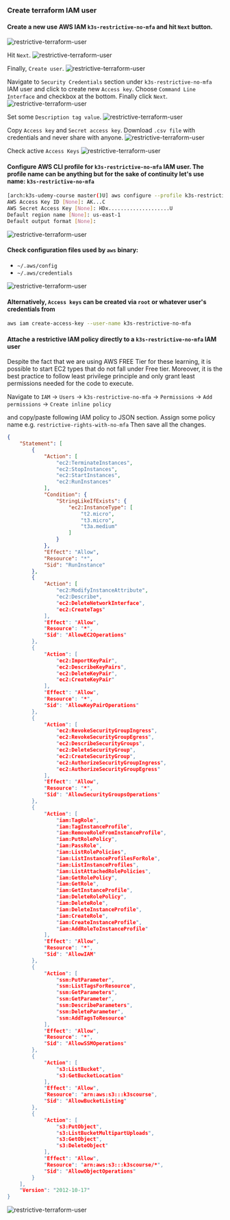 ### Create terraform IAM user

#### Create a new use AWS IAM `k3s-restrictive-no-mfa` and hit `Next` button.

![restrictive-terraform-user](../img/rest_1.png)


Hit `Next`.
![restrictive-terraform-user](../img/rest_2.png)

Finally, `Create user`.
![restrictive-terraform-user](../img/rest_3.png)

Navigate to `Security Credentials` section under `k3s-restrictive-no-mfa` IAM user and click to create new `Access key`. Choose `Command Line Interface` and checkbox at the bottom. Finally click `Next`.
![restrictive-terraform-user](../img/rest-1.png)


Set some `Description tag value`.
![restrictive-terraform-user](../img/rest-2.png)

Copy `Access key` and `Secret access key`. Download `.csv file` with credentials and never share with anyone.
![restrictive-terraform-user](../img/rest-3.png)

Check active `Access Keys`
![restrictive-terraform-user](../img/rest-4.png)

#### Configure AWS CLI profile for `k3s-restrictive-no-mfa` IAM user. The profile name can be anything but for the sake of continuity let's use name: `k3s-restrictive-no-mfa`

```bash
[arch:k3s-udemy-course master()U] aws configure --profile k3s-restrictive-no-mfa
AWS Access Key ID [None]: AK...C
AWS Secret Access Key [None]: HDx....................U
Default region name [None]: us-east-1
Default output format [None]:
```
![restrictive-terraform-user](../img/rest-5.png)


#### Check configuration files used by `aws` binary:
- `~/.aws/config`
- `~/.aws/credentials`

![restrictive-terraform-user](../img/rest-6.png)


#### Alternatively, `Access keys` can be created via `root` or whatever user's credentials from


```bash
aws iam create-access-key --user-name k3s-restrictive-no-mfa
```


#### Attache a restrictive IAM policy directly to a `k3s-restrictive-no-mfa` IAM user

Despite the fact that we are using AWS FREE Tier for these learning, it is possible to start EC2 types that do not fall under Free tier. Moreover, it is the best practice to follow least privilege principle and only grant least permissions needed for the code to execute.

Navigate to `IAM` -> `Users` -> `k3s-restrictive-no-mfa` -> `Permissions` -> `Add permissions` -> `Create inline policy`

and copy/paste following IAM policy to JSON section. Assign some policy name e.g. `restrictive-rights-with-no-mfa` Then save all the changes.

```json
{
    "Statement": [
        {
            "Action": [
                "ec2:TerminateInstances",
                "ec2:StopInstances",
                "ec2:StartInstances",
                "ec2:RunInstances"
            ],
            "Condition": {
                "StringLikeIfExists": {
                    "ec2:InstanceType": [
                        "t2.micro",
                        "t3.micro",
                        "t3a.medium"
                    ]
                }
            },
            "Effect": "Allow",
            "Resource": "*",
            "Sid": "RunInstance"
        },
        {
            "Action": [
                "ec2:ModifyInstanceAttribute",
                "ec2:Describe*,
                "ec2:DeleteNetworkInterface",
                "ec2:CreateTags"
            ],
            "Effect": "Allow",
            "Resource": "*",
            "Sid": "AllowEC2Operations"
        },
        {
            "Action": [
                "ec2:ImportKeyPair",
                "ec2:DescribeKeyPairs",
                "ec2:DeleteKeyPair",
                "ec2:CreateKeyPair"
            ],
            "Effect": "Allow",
            "Resource": "*",
            "Sid": "AllowKeyPairOperations"
        },
        {
            "Action": [
                "ec2:RevokeSecurityGroupIngress",
                "ec2:RevokeSecurityGroupEgress",
                "ec2:DescribeSecurityGroups",
                "ec2:DeleteSecurityGroup",
                "ec2:CreateSecurityGroup",
                "ec2:AuthorizeSecurityGroupIngress",
                "ec2:AuthorizeSecurityGroupEgress"
            ],
            "Effect": "Allow",
            "Resource": "*",
            "Sid": "AllowSecurityGroupsOperations"
        },
        {
            "Action": [
                "iam:TagRole",
                "iam:TagInstanceProfile",
                "iam:RemoveRoleFromInstanceProfile",
                "iam:PutRolePolicy",
                "iam:PassRole",
                "iam:ListRolePolicies",
                "iam:ListInstanceProfilesForRole",
                "iam:ListInstanceProfiles",
                "iam:ListAttachedRolePolicies",
                "iam:GetRolePolicy",
                "iam:GetRole",
                "iam:GetInstanceProfile",
                "iam:DeleteRolePolicy",
                "iam:DeleteRole",
                "iam:DeleteInstanceProfile",
                "iam:CreateRole",
                "iam:CreateInstanceProfile",
                "iam:AddRoleToInstanceProfile"
            ],
            "Effect": "Allow",
            "Resource": "*",
            "Sid": "AllowIAM"
        },
        {
            "Action": [
                "ssm:PutParameter",
                "ssm:ListTagsForResource",
                "ssm:GetParameters",
                "ssm:GetParameter",
                "ssm:DescribeParameters",
                "ssm:DeleteParameter",
                "ssm:AddTagsToResource"
            ],
            "Effect": "Allow",
            "Resource": "*",
            "Sid": "AllowSSMOperations"
        },
        {
            "Action": [
                "s3:ListBucket",
                "s3:GetBucketLocation"
            ],
            "Effect": "Allow",
            "Resource": "arn:aws:s3:::k3scourse",
            "Sid": "AllowBucketListing"
        },
        {
            "Action": [
                "s3:PutObject",
                "s3:ListBucketMultipartUploads",
                "s3:GetObject",
                "s3:DeleteObject"
            ],
            "Effect": "Allow",
            "Resource": "arn:aws:s3:::k3scourse/*",
            "Sid": "AllowObjectOperations"
        }
    ],
    "Version": "2012-10-17"
}
```

![restrictive-terraform-user](../img/rest-7.png)
